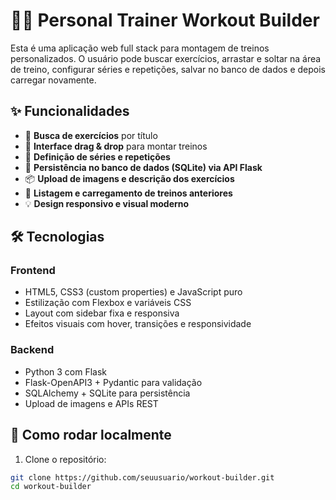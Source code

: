 # 🏋️‍♀️ Personal Trainer Workout Builder

Esta é uma aplicação web full stack para montagem de treinos personalizados. O usuário pode buscar exercícios, arrastar e soltar na área de treino, configurar séries e repetições, salvar no banco de dados e depois carregar novamente.

## ✨ Funcionalidades

- 🔎 **Busca de exercícios** por título
- 🧱 **Interface drag & drop** para montar treinos
- 📝 **Definição de séries e repetições**
- 💾 **Persistência no banco de dados (SQLite) via API Flask**
- 📦 **Upload de imagens e descrição dos exercícios**
- 📂 **Listagem e carregamento de treinos anteriores**
- 💡 **Design responsivo e visual moderno**

## 🛠 Tecnologias

### Frontend
- HTML5, CSS3 (custom properties) e JavaScript puro
- Estilização com Flexbox e variáveis CSS
- Layout com sidebar fixa e responsiva
- Efeitos visuais com hover, transições e responsividade

### Backend
- Python 3 com Flask
- Flask-OpenAPI3 + Pydantic para validação
- SQLAlchemy + SQLite para persistência
- Upload de imagens e APIs REST

## 🔧 Como rodar localmente

1. Clone o repositório:

```bash
git clone https://github.com/seuusuario/workout-builder.git
cd workout-builder